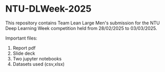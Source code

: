 # NTU-DLWeek-2025
This repository contains Team Lean Large Men's submission for the NTU Deep Learning Week competition held from 28/02/2025 to 03/03/2025. 

Important files:
1. Report pdf
2. Slide deck
3. Two jupyter notebooks
4. Datasets used (csv,xlsx)
